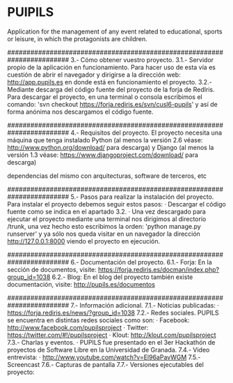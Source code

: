 PUIPILS
=======

Application for the management of any event related to educational, sports or leisure, in which the protagonists are children.



########################################################################
3.- Cómo obtener vuestro proyecto.
	3.1.- Servidor propio de la aplicación en funcionamiento. Para hacer 
			uso de esta vía es cuestión de abrir el navegador y 
			dirigirse a la dirección web: http://app.pupils.es en donde 
			está en funcionamiento el proyecto.
	3.2.- Mediante descarga del código fuente del proyecto de la forja 
			de RedIris. Para descargar el proyecto, en una terminal o 
			consola escribimos el comando:
				'svn checkout https://forja.rediris.es/svn/cusl6-pupils'
			y así de forma anónima nos descargamos el código fuente.

########################################################################
 4.- Requisitos del proyecto.
El proyecto necesita una máquina que tenga instalado Python (al menos 
la versión 2.6 véase: http://www.python.org/download/ para descarga) y 
Django (al menos la versión 1.3 véase: 
https://www.djangoproject.com/download/ para descarga)


dependencias del mismo con arquitecturas, software de terceros, etc

########################################################################
5.- Pasos para realizar la instalación del proyecto.
Para instalar el proyecto debemos seguir estos pasos:
	· Descargar el código fuente como se indica en el apartado 3.2.
	· Una vez descargado para ejecutar el proyecto mediante una terminal 
			nos dirigimos al directorio /trunk, una vez hecho esto 
			escribimos la orden:
				'python manage.py runserver'
			y ya sólo nos queda visitar en un navegador la dirección
			http://127.0.0.1:8000 viendo el proyecto en ejecución.

########################################################################
6.- Documentación del proyecto.
	6.1.- Forja:
			En la sección de documentos, visite: 
				https://forja.rediris.es/docman/index.php?group_id=1038
	6.2.- Blog:
			En el blog del proyecto también existe documentación, 
			visite:
				http://pupils.es/documentos

########################################################################
7.- Información adicional.
	7.1.- Noticias publicadas:
			· https://forja.rediris.es/news/?group_id=1038
	7.2.- Redes sociales. PUPILS se encuentra en distintas redes
			sociales como son:
					· Facebook: http://www.facebook.com/pupilsproject
					· Twitter: https://twitter.com/#!/pupilsproject
					· Klout: http://klout.com/pupilsproject
	7.3.- Charlas y eventos.
					· PUPILS fue presentado en el 3er Hackathón de 
							proyectos de Software Libre en la 
							Universidad de Granada.
	7.4.- Video entrevista:
					· http://www.youtube.com/watch?v=El96aPavWGM
	7.5.- Screencast
	7.6.- Capturas de pantalla
	7.7.- Versiones ejecutables del proyecto:
